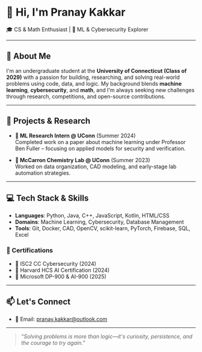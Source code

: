 # 👋 Hi, I'm Pranay Kakkar

🎓 CS & Math Enthusiast | 🤖 ML & Cybersecurity Explorer 

---

## 🧠 About Me

I'm an undergraduate student at the **University of Connecticut (Class of 2029)** with a passion for building, researching, and solving real-world problems using code, data, and logic. My background blends **machine learning**, **cybersecurity**, and **math**, and I'm always seeking new challenges through research, competitions, and open-source contributions.

---

## 🚀 Projects & Research

- **🔬 ML Research Intern @ UConn** (Summer 2024)  
  Completed work on a paper about machine learning under Professor Ben Fuller – focusing on applied models for security and verification.

- **🧪 McCarron Chemistry Lab @ UConn** (Summer 2023)  
  Worked on data organization, CAD modeling, and early-stage lab automation strategies.

---

## 💻 Tech Stack & Skills

- **Languages**: Python, Java, C++, JavaScript, Kotlin, HTML/CSS  
- **Domains**: Machine Learning, Cybersecurity, Database Management  
- **Tools**: Git, Docker, CAD, OpenCV, scikit-learn, PyTorch, Firebase, SQL, Excel

### 📜 Certifications
- 📌 ISC2 CC Cybersecurity (2024)
- 📌 Harvard HCS AI Certification (2024)
- 📌 Microsoft DP-900 & AI-900 (2025)

---

## 📫 Let's Connect

- 📧 Email: [pranay.kakkar@outlook.com](mailto:pranay.kakkar@outlook.com)

---

> *“Solving problems is more than logic—it's curiosity, persistence, and the courage to try again.”*
